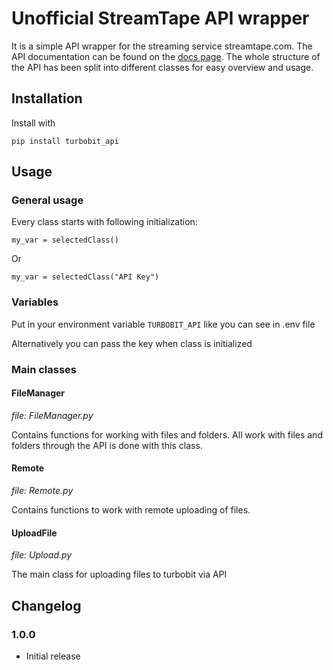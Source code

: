 # Unofficial StreamTape API wrapper

It is a simple API wrapper for the streaming service streamtape.com. The API documentation can be found on the [docs page](https://devcraftclub.github.io/TurboBitApi/). The whole structure of the API has been split into different classes for easy overview and usage.

## Installation

Install with

```python3
pip install turbobit_api
```

## Usage

### General usage

Every class starts with following initialization:

```python3
my_var = selectedClass()
```

Or

```python3
my_var = selectedClass("API Key")
```

### Variables

Put in your environment variable `TURBOBIT_API` like you can see in .env file

Alternatively you can pass the key when class is initialized


### Main classes

#### FileManager

_file: FileManager.py_

Contains functions for working with files and folders. All work with files and folders through the API is done with this class.

#### Remote

_file: Remote.py_

Contains functions to work with remote uploading of files.

#### UploadFile

_file: Upload.py_

The main class for uploading files to turbobit via API


## Changelog

### 1.0.0

- Initial release   
